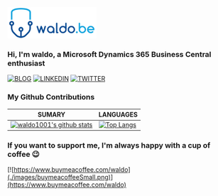 <img src="./images/waldo.png" width="200">

### Hi, I'm waldo, a Microsoft Dynamics 365 Business Central enthusiast 


[![BLOG](https://img.shields.io/badge/wordpress-black?style=for-the-badge&logo=wordpress)](https://www.waldo.be/) [![LINKEDIN](https://img.shields.io/badge/Linkedin-black?style=for-the-badge&logo=linkedin)](https://www.linkedin.com/in/ericwauters/) [![TWITTER](https://img.shields.io/badge/Twitter-black?style=for-the-badge&logo=twitter)](https://twitter.com/waldo1001)

### My Github Contributions
| **SUMARY**                                                                                                                                              | **LANGUAGES**                                                                                                                                         |
| ------------------------------------------------------------------------------------------------------------------------------------------------------- | ----------------------------------------------------------------------------------------------------------------------------------------------------- |
| [![waldo1001's github stats](https://github-readme-stats.vercel.app/api?username=waldo1001&show_icons=true)](https://github.com/anuraghazra/github-readme-stats) | [![Top Langs](https://github-readme-stats.vercel.app/api/top-langs/?username=waldo1001&layout=compact)](https://github.com/anuraghazra/github-readme-stats)

### If you want to support me, I'm always happy with a cup of coffee 😉

[![https://www.buymeacoffee.com/waldo](./images/buymeacoffeeSmall.png)](https://www.buymeacoffee.com/waldo)
